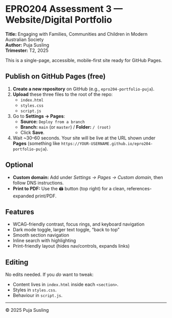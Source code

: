 # EPRO204 Assessment 3 — Website/Digital Portfolio
**Title:** Engaging with Families, Communities and Children in Modern Australian Society  
**Author:** Puja Susling  
**Trimester:** T2, 2025

This is a single-page, accessible, mobile-first site ready for GitHub Pages.

## Publish on GitHub Pages (free)
1. **Create a new repository** on GitHub (e.g., `epro204-portfolio-puja`).
2. **Upload** these three files to the root of the repo:
   - `index.html`
   - `styles.css`
   - `script.js`
3. Go to **Settings → Pages**:
   - **Source:** `Deploy from a branch`
   - **Branch:** `main` (or `master`) / **Folder:** `/ (root)`
   - Click **Save**.
4. Wait ~30–60 seconds. Your site will be live at the URL shown under **Pages** (something like `https://YOUR-USERNAME.github.io/epro204-portfolio-puja`).

## Optional
- **Custom domain:** Add under *Settings → Pages → Custom domain*, then follow DNS instructions.
- **Print to PDF:** Use the 🖨️ button (top right) for a clean, references-expanded print/PDF.

## Features
- WCAG-friendly contrast, focus rings, and keyboard navigation
- Dark mode toggle, larger text toggle, “back to top”
- Smooth section navigation
- Inline search with highlighting
- Print-friendly layout (hides nav/controls, expands links)

## Editing
No edits needed. If you *do* want to tweak:
- Content lives in `index.html` inside each `<section>`.
- Styles in `styles.css`.  
- Behaviour in `script.js`.

---
© 2025 Puja Susling
